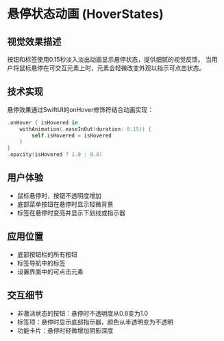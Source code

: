 # 悬停状态动画 (HoverStates)

## 视觉效果描述
按钮和标签使用0.15秒淡入淡出动画显示悬停状态，提供细腻的视觉反馈。
当用户将鼠标悬停在可交互元素上时，元素会轻微改变外观以指示可点击状态。

## 技术实现
悬停效果通过SwiftUI的onHover修饰符结合动画实现：

```swift
.onHover { isHovered in
    withAnimation(.easeInOut(duration: 0.15)) {
        self.isHovered = isHovered
    }
}
.opacity(isHovered ? 1.0 : 0.8)
```

## 用户体验
- 鼠标悬停时，按钮不透明度增加
- 底部菜单按钮在悬停时显示轻微背景
- 标签在悬停时变亮并显示下划线或指示器

## 应用位置
- 底部按钮栏的所有按钮
- 标签导航中的标签
- 设置界面中的可点击元素

## 交互细节
- 非激活状态的按钮：悬停时不透明度从0.8变为1.0
- 标签项：悬停时显示底部指示器，颜色从半透明变为不透明
- 功能卡片：悬停时轻微增加阴影深度 